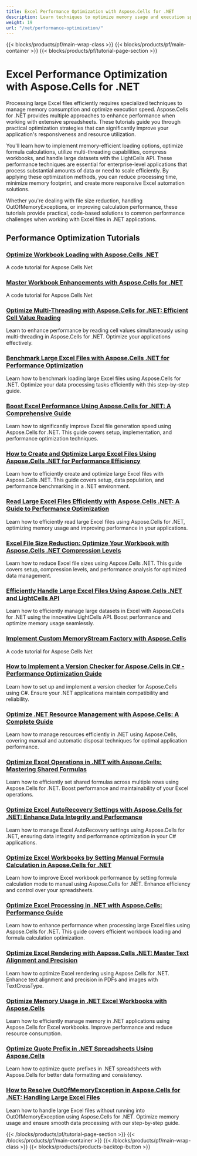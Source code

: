 ```yaml
---
title: Excel Performance Optimization with Aspose.Cells for .NET
description: Learn techniques to optimize memory usage and execution speed when processing large Excel workbooks with Aspose.Cells for .NET tutorials.
weight: 19
url: "/net/performance-optimization/"
---
```


{{< blocks/products/pf/main-wrap-class >}}
{{< blocks/products/pf/main-container >}}
{{< blocks/products/pf/tutorial-page-section >}}


# Excel Performance Optimization with Aspose.Cells for .NET

Processing large Excel files efficiently requires specialized techniques to manage memory consumption and optimize execution speed. Aspose.Cells for .NET provides multiple approaches to enhance performance when working with extensive spreadsheets. These tutorials guide you through practical optimization strategies that can significantly improve your application's responsiveness and resource utilization.

You'll learn how to implement memory-efficient loading options, optimize formula calculations, utilize multi-threading capabilities, compress workbooks, and handle large datasets with the LightCells API. These performance techniques are essential for enterprise-level applications that process substantial amounts of data or need to scale efficiently. By applying these optimization methods, you can reduce processing time, minimize memory footprint, and create more responsive Excel automation solutions.

Whether you're dealing with file size reduction, handling OutOfMemoryExceptions, or improving calculation performance, these tutorials provide practical, code-based solutions to common performance challenges when working with Excel files in .NET applications.


## Performance Optimization Tutorials

### [Optimize Workbook Loading with Aspose.Cells .NET](./aspose-cells-net-custom-load-filters)
A code tutorial for Aspose.Cells Net

### [Master Workbook Enhancements with Aspose.Cells for .NET](./aspose-cells-net-mastering-workbook-enhancements)
A code tutorial for Aspose.Cells Net

### [Optimize Multi-Threading with Aspose.Cells for .NET&#58; Efficient Cell Value Reading](./aspose-cells-net-multi-threading-read-cell-values)
Learn to enhance performance by reading cell values simultaneously using multi-threading in Aspose.Cells for .NET. Optimize your applications effectively.

### [Benchmark Large Excel Files with Aspose.Cells .NET for Performance Optimization](./benchmark-large-excel-files-aspose-cells-net)
Learn how to benchmark loading large Excel files using Aspose.Cells for .NET. Optimize your data processing tasks efficiently with this step-by-step guide.

### [Boost Excel Performance Using Aspose.Cells for .NET&#58; A Comprehensive Guide](./boost-excel-performance-aspose-cells-dotnet)
Learn how to significantly improve Excel file generation speed using Aspose.Cells for .NET. This guide covers setup, implementation, and performance optimization techniques.

### [How to Create and Optimize Large Excel Files Using Aspose.Cells .NET for Performance Efficiency](./create-optimize-excel-aspose-cells-dotnet)
Learn how to efficiently create and optimize large Excel files with Aspose.Cells .NET. This guide covers setup, data population, and performance benchmarking in a .NET environment.

### [Read Large Excel Files Efficiently with Aspose.Cells .NET&#58; A Guide to Performance Optimization](./efficiently-read-large-excel-files-aspose-cells-dot-net)
Learn how to efficiently read large Excel files using Aspose.Cells for .NET, optimizing memory usage and improving performance in your applications.

### [Excel File Size Reduction&#58; Optimize Your Workbook with Aspose.Cells .NET Compression Levels](./excel-compression-aspose-cells-nets)
Learn how to reduce Excel file sizes using Aspose.Cells .NET. This guide covers setup, compression levels, and performance analysis for optimized data management.

### [Efficiently Handle Large Excel Files Using Aspose.Cells .NET and LightCells API](./handle-large-excel-files-aspose-cells-net-lightcells-api)
Learn how to efficiently manage large datasets in Excel with Aspose.Cells for .NET using the innovative LightCells API. Boost performance and optimize memory usage seamlessly.

### [Implement Custom MemoryStream Factory with Aspose.Cells](./implement-custom-memorystream-factory-aspose-cells)
A code tutorial for Aspose.Cells Net

### [How to Implement a Version Checker for Aspose.Cells in C# - Performance Optimization Guide](./implement-version-checker-aspose-cells-dotnet-csharp)
Learn how to set up and implement a version checker for Aspose.Cells using C#. Ensure your .NET applications maintain compatibility and reliability.

### [Optimize .NET Resource Management with Aspose.Cells&#58; A Complete Guide](./mastering-resource-management-aspose-cells-dotnet)
Learn how to manage resources efficiently in .NET using Aspose.Cells, covering manual and automatic disposal techniques for optimal application performance.

### [Optimize Excel Operations in .NET with Aspose.Cells&#58; Mastering Shared Formulas](./optimize-aspose-cells-net-shared-formulas)
Learn how to efficiently set shared formulas across multiple rows using Aspose.Cells for .NET. Boost performance and maintainability of your Excel operations.

### [Optimize Excel AutoRecovery Settings with Aspose.Cells for .NET&#58; Enhance Data Integrity and Performance](./optimize-excel-autorecovery-aspose-cells-net)
Learn how to manage Excel AutoRecovery settings using Aspose.Cells for .NET, ensuring data integrity and performance optimization in your C# applications.

### [Optimize Excel Workbooks by Setting Manual Formula Calculation in Aspose.Cells for .NET](./optimize-excel-manual-formula-calculation-aspose-cells-net)
Learn how to improve Excel workbook performance by setting formula calculation mode to manual using Aspose.Cells for .NET. Enhance efficiency and control over your spreadsheets.

### [Optimize Excel Processing in .NET with Aspose.Cells&#58; Performance Guide](./optimize-excel-processing-aspose-cells-net)
Learn how to enhance performance when processing large Excel files using Aspose.Cells for .NET. This guide covers efficient workbook loading and formula calculation optimization.

### [Optimize Excel Rendering with Aspose.Cells .NET&#58; Master Text Alignment and Precision](./optimize-excel-rendering-aspose-cells-net)
Learn how to optimize Excel rendering using Aspose.Cells for .NET. Enhance text alignment and precision in PDFs and images with TextCrossType.

### [Optimize Memory Usage in .NET Excel Workbooks with Aspose.Cells](./optimize-memory-aspose-cells-net)
Learn how to efficiently manage memory in .NET applications using Aspose.Cells for Excel workbooks. Improve performance and reduce resource consumption.

### [Optimize Quote Prefix in .NET Spreadsheets Using Aspose.Cells](./optimize-quote-prefix-aspose-cells-net)
Learn how to optimize quote prefixes in .NET spreadsheets with Aspose.Cells for better data formatting and consistency.

### [How to Resolve OutOfMemoryException in Aspose.Cells for .NET&#58; Handling Large Excel Files](./resolve-outofmemoryexception-aspose-cells-large-excel-files)
Learn how to handle large Excel files without running into OutOfMemoryException using Aspose.Cells for .NET. Optimize memory usage and ensure smooth data processing with our step-by-step guide.



{{< /blocks/products/pf/tutorial-page-section >}}
{{< /blocks/products/pf/main-container >}}
{{< /blocks/products/pf/main-wrap-class >}}
{{< blocks/products/products-backtop-button >}}
